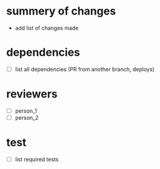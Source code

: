 # summery of changes
* add list of changes made

# dependencies
- [ ] list all dependencies (PR from another branch, deploys)

# reviewers
- [ ] person_1
- [ ] person_2

# test
- [ ] list required tests
